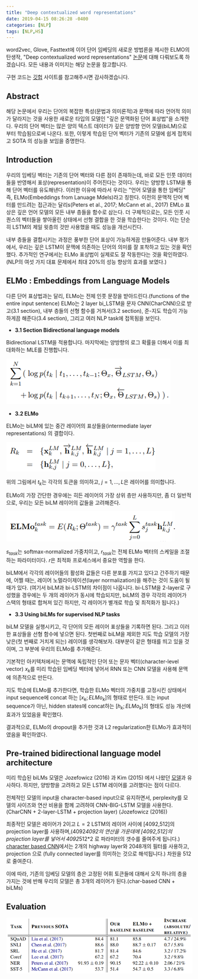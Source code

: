 ```yaml
---
title: "Deep contextualized word representations"
date: 2019-04-15 08:26:28 -0400
categories: [NLP]
tags: [NLP,HS]
---
```


word2vec, Glove, Fasttext에 이어 단어 임베딩의 새로운 방법론을 제시한 ELMO의 탄생작, "Deep contextualized word representations" [논문](https://arxiv.org/pdf/1802.05365.pdf)에 대해 다뤄보도록 하겠습니다. 모든 내용과 이미지는 해당 논문을 참고합니다.

구현 코드는 [깃헙](https://github.com/hskimim/Natural_language_Processing_self_study/tree/master/ELMO) 사이트를 참고해주시면 감사하겠습니다.
## Abstract

해당 논문에서 우리는 단어의 복잡한 특성(문법과 의미론적)과 문맥에 따라 언어적 의미가 달라지는 것을 사용한 새로운 타입의 모델인 "깊은 문맥화된 단어 표상법"을 소개한다. 우리의 단어 벡터는 많은 양의 텍스트 데이터가 깊은 양방향 언어 모델(biLM)으로 부터 학습됨으로써 나온다. 또한, 이렇게 학습된 단어 벡터가 기존의 모델에 쉽게 접목되고 SOTA 의 성능을 보임을 증명한다.

## Introduction

우리의 임베딩 벡터는 기존의 단어 벡터와 다른 점이 존재하는데, 바로 모든 인풋 데이터들을 반영해서 표상(representation)이 주어진다는 것이다. 우리는 양방향 LSTM을 통해 단어 벡터를 유도해낸다. 이러한 이유에 따라서 우리는 "언어 모델을 통한 임베딩" 즉, ELMo(Embeddings from Lanuage Mdels)라고 칭한다. 이전의 문맥적 단어 벡터를 만드려는 접근과는 달리s(Peters et al., 2017; McCann et al., 2017) EMLo 표상은 깊은 언어 모델의 모든 내부 층들을 함수로 삼는다. 더 구체적으로는, 모든 인풋 시퀀스의 벡터들을 쌓아올린 상태에서 선형 결합을 한 것을 학습한다는 것이다. 이는 단순히 LSTM의 제일 윗층의 것만 사용했을 때도 성능을 개선시킨다.

내부 층들을 결합시키는 과정은 풍부한 단어 표상이 가능하게끔 만들어준다. 내부 평가에서, 우리는 깊은 LSTM이 문맥에 의존하는 단어의 의미를 잘 포착하고 있는 것을 확인했다. 추가적인 연구에서는 ELMo 표상법이 실제로도 잘 작동한다는 것을 확인하였다. (NLP의 여섯 가지 대표 문제에서 최대 20%의 성능 향상의 효과를 보였다.)

## ELMo : Embeddings from Language Models

다른 단어 표상법과는 달리, ELMo는 전체 인풋 문장을 받아드린다.(functions of the entire input sentence) ELMo는 2 layer bi_LSTM을 문자 CNN(CharCNN)으로 받고(3.1 section), 내부 층들의 선형 함수를 거쳐서(3.2 section), 준-지도 학습이 가능하게끔 해준다(3.4 section), 그리고 여러 NLP task에 접목됨을 보인다.

- **3.1 Section Bidirectional language models**

Bidirectional LSTM을 적용합니다. 마지막에는 양방향의 로그 확률을 더해서 이를 최대화하는 MLE를 진행합니다.

<img src = "/images/post_img/markdown-img-paste-20190415002836472.png">

- **3.2 ELMo**

ELMo는 biLM에 있는 중간 레이어의 표상들을(intermediate layer representations) 의 결합이다.

<img src = "/images/post_img/markdown-img-paste-20190415003119820.png">

위의 그림에서 $t_{k}$는 각각의 토큰을 의미하고, $j=1,...,L$은 레이어를 의미합니다.

ELMo의 가장 간단한 경우에는 히든 레이어의 가장 상위 층만 사용하지만, 좀 더 일반적으로, 우리는 모든 biLM 레이어의 값들을 고려해준다.

<img src = "/images/post_img/markdown-img-paste-20190415003448147.png">

$s_{task}$는 softmax-normalized 가중치이고, $r_{task}$는 전체 ELMo 벡터의 스케일을 조절하는 파라미터이다. $r$은 최적화 프로세스에서 중요한 역할을 한다.

biLM에서 각각의 레이어들의 활성화 값들은 다른 분포를 가지고 있다고 간주하기 때문에, 어쩔 때는, 레이어 노멀라이제이션(layer normalization)을 해주는 것이 도움이 될 때가 있다. (여기서 biLM과 bi-LSTM의 차이점이 나옵니다. bi-LSTM을 2-layer로 구성했을 경우에는 두 개의 레이어가 동시에 학습되지만, biLM의 경우 각각의 레이어가 스택의 형태로 합쳐져 있긴 하지만, 각 레이어가 별개로 학습 및 최적화가 됩니다.)

- **3.3 Using biLMs for supervised NLP tasks**

biLM 모델을 실행시키고, 각 단어의 모든 레이어 표상들을 기록하면 된다. 그리고 이러한 표상들을 선형 함수에 넣으면 된다. 첫번째로 biLM을 제외한 지도 학습 모델의 가장 낮은(첫 번째로 거치게 되는) 레이어를 생각해보자. 대부분이 같은 형태를 띄고 있을 것이며, 그 부분에 우리의 ELMo를 추가해준다.

기본적인 아키텍처에서는 문맥에 독립적인 단어 또는 문자 벡터(character-level vector) $x_{k}$를 미리 학습된 임베딩 벡터에 넣어서 RNN 또는 CNN 모델을 사용해 문맥에 의존적으로 만든다.

지도 학습에 ELMo를 추가한다면, 학습한 ELMo 벡터의 가중치를 고정시킨 상태에서 input sequence에 concat 하는 $[x_{k};ELMo_{k}]$의 형태로 만든다. 또는 input sequence가 아닌, hidden states에 concat하는 $[h_{k};ELMo_{k}]$의 형태도 성능 개선에 효과가 있었음을 확인했다.

결과적으로, ELMo의 dropout을 추가한 것과 L2 regularization한 ELMo가 효과적이였음을 확인하였다.

## Pre-trained bidirectional language model architecture

미리 학습된 biLMs 모델은 Jozefowicz (2016) 과 Kim (2015) 에서 나왔던 [모델](https://hskimim.github.io/Character-Aware-Neural-Language-Models/)과 유사하다. 하지만, 양방향을 고려하고 모든 LSTM 레이어를 고려했다는 점이 다르다.

전체적인 모델의 input을 character-based input으로 유지하면서, perplexity를 모델의 사이즈와 연산 비용을 함께 고려하여 CNN-BIG-LSTM 모델을 사용한다.(CharCNN + 2-layer-LSTM + projection layer) (Jozefowicz (2016))

최종적인 모델은 레이어가 2이고 $L = 2$ LSTM의 레이어 사이에 [4092,512]의 projection layer를 사용하며,(4092*4092의 연산을 가운데에 [4092,512]의 projection layer를 넣어서 4092*512*2 로 파라미터의 갯수를 줄여주게 됩니다.) [character based CNN](https://hskimim.github.io/Character-Aware-Neural-Language-Models/)에서는 2개의 highway layer와 2048개의 필터를 사용하고, projection 으로 (fully connected layer를 의미하는 것으로 해석됩니다.) 차원을 512로 줄여준다.

이에 따라, 기존의 임베딩 모델의 층은 고정된 어휘 토큰들에 대해서 오직 하나의 층을 가지는 것에 반해 우리의 모델은 총 3개의 레이어가 된다.(char-based CNN + biLMs)

## Evaluation

<img src = "/images/post_img/markdown-img-paste-20190415013135588.png">
